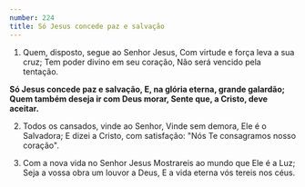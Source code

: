 ```yaml
---
number: 224
title: Só Jesus concede paz e salvação
---
```


1. Quem, disposto, segue ao Senhor Jesus,
  Com virtude e força leva a sua cruz;
  Tem poder divino em seu coração,
  Não será vencido pela tentação.

  __Só Jesus concede paz e salvação,
  E, na glória eterna, grande galardão;
  Quem também deseja ir com Deus morar,
  Sente que, a Cristo, deve aceitar.__

2. Todos os cansados, vinde ao Senhor,
  Vinde sem demora, Ele é o Salvadora;
  E dizei a Cristo, com satisfação:
  "Nós Te consagramos nosso coração".

3. Com a nova vida no Senhor Jesus
  Mostrareis ao mundo que Ele é a Luz;
  Seja a vossa obra um louvor a Deus,
  E a vida eterna vós tereis nos céus.
